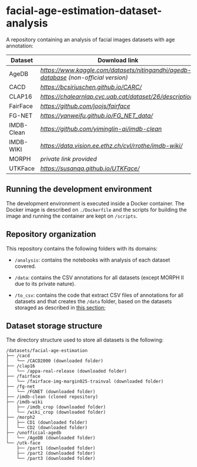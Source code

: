 # facial-age-estimation-dataset-analysis

A repository containing an analysis of facial images datasets with age annotation:

| **Dataset** | **Download link** |
|---|---|
| AgeDB | *https://www.kaggle.com/datasets/nitingandhi/agedb-database (non-official version)* |
| CACD | *https://bcsiriuschen.github.io/CARC/* |
| CLAP16 | *https://chalearnlap.cvc.uab.cat/dataset/26/description/* |
| FairFace | *https://github.com/joojs/fairface* |
| FG-NET | *https://yanweifu.github.io/FG_NET_data/* |
| IMDB-Clean | *https://github.com/yiminglin-ai/imdb-clean* |
| IMDB-WIKI | *https://data.vision.ee.ethz.ch/cvl/rrothe/imdb-wiki/* |
| MORPH | *private link provided* |
| UTKFace | *https://susanqq.github.io/UTKFace/* |

## Running the development environment

The development environment is executed inside a Docker container. The Docker image is described on `./Dockerfile` and the scripts for building the image and running the container are kept on `/scripts`.

## Repository organization

This repository contains the following folders with its domains:

- `/analysis`: contains the notebooks with analysis of each dataset covered.

- `/data`: contains the CSV annotations for all datasets (except MORPH II due to its private nature).

- `/to_csv`: contains the code that extract CSV files of annotations for all datasets and that creates the `/data` folder, based on the datasets storaged as described in [this section](#dataset-storage-structure);

## Dataset storage structure

The directory structure used to store all datasets is the following:

```
/datasets/facial-age-estimation
├── /cacd
│   └── /CACD2000 (downloaded folder)
├── /clap16
│   └── /appa-real-release (downloaded folder)
├── /fairface
│   └── /fairface-img-margin025-trainval (downloaded folder)
├── /fg-net
│   └── /FGNET (downloaded folder)
├── /imdb-clean (cloned repository)
├── /imdb-wiki
│   ├── /imdb_crop (downloaded folder)
│   └── /wiki_crop (downloaded folder)
├── /morph2
│   ├── CD1 (downloaded folder)
│   └── CD2 (downloaded folder)
├── /unofficial-agedb
│   └── /AgeDB (downloaded folder)
└── /utk-face
    ├── /part1 (downloaded folder)
    ├── /part2 (downloaded folder)
    └── /part3 (downloaded folder)
```
